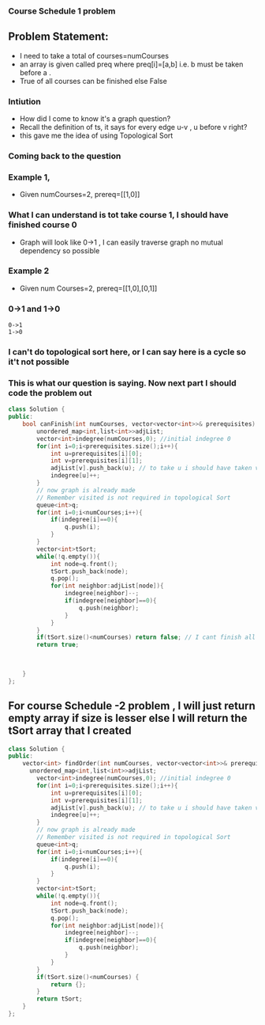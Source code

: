 ### Course Schedule 1 problem
## Problem Statement:
- I need to take a total of courses=numCourses
- an array is given called preq where preq[i]=[a,b] i.e. b must be taken before a .
- True of all courses can be finished else False

### Intiution
- How did I come to know it's a graph question?
- Recall the definition of ts, it says for every edge u-v , u before v right?
- this gave me the idea of using Topological Sort
### Coming back to the question

### Example 1,
- Given numCourses=2, prereq=[[1,0]]
### What I can understand is tot take course 1, I should have finished course 0
- Graph will look like 0->1 , I can easily traverse graph no mutual dependency so possible
### Example 2
- Given num Courses=2, prereq=[[1,0],[0,1]]
### 0->1 and 1->0
```
0->1
1->0
```
### I can't do topological sort here, or I can say here is a cycle so it't not possible
### This is what our question is saying. Now next part I should code the problem out 

```cpp
class Solution {
public:
    bool canFinish(int numCourses, vector<vector<int>>& prerequisites) {
        unordered_map<int,list<int>>adjList;  
        vector<int>indegree(numCourses,0); //initial indegree 0
        for(int i=0;i<prerequisites.size();i++){
            int u=prerequisites[i][0];
            int v=prerequisites[i][1];
            adjList[v].push_back(u); // to take u i should have taken v
            indegree[u]++;
        }
        // now graph is already made
        // Remember visited is not required in topological Sort
        queue<int>q;
        for(int i=0;i<numCourses;i++){
            if(indegree[i]==0){
                q.push(i);
            }
        }
        vector<int>tSort;
        while(!q.empty()){
            int node=q.front();
            tSort.push_back(node);
            q.pop();
            for(int neighbor:adjList[node]){
                indegree[neighbor]--;
                if(indegree[neighbor]==0){
                    q.push(neighbor);
                }
            }
        }
        if(tSort.size()<numCourses) return false; // I cant finish all courses, there is a cyclic dependency
        return true;
        
        

    }
};

```

## For course Schedule -2 problem , I will just return empty array if size is lesser else I will return the tSort array that I created
```cpp
class Solution {
public:
    vector<int> findOrder(int numCourses, vector<vector<int>>& prerequisites) {
      unordered_map<int,list<int>>adjList;  
        vector<int>indegree(numCourses,0); //initial indegree 0
        for(int i=0;i<prerequisites.size();i++){
            int u=prerequisites[i][0];
            int v=prerequisites[i][1];
            adjList[v].push_back(u); // to take u i should have taken v
            indegree[u]++;
        }
        // now graph is already made
        // Remember visited is not required in topological Sort
        queue<int>q;
        for(int i=0;i<numCourses;i++){
            if(indegree[i]==0){
                q.push(i);
            }
        }
        vector<int>tSort;
        while(!q.empty()){
            int node=q.front();
            tSort.push_back(node);
            q.pop();
            for(int neighbor:adjList[node]){
                indegree[neighbor]--;
                if(indegree[neighbor]==0){
                    q.push(neighbor);
                }
            }
        }
        if(tSort.size()<numCourses) {
            return {};
        }
        return tSort;
    }
};
```
